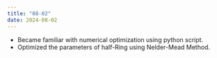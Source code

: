 ```yaml
---
title: "08-02"
date: 2024-08-02
---
```


 - Became familiar with numerical optimization using python script.
 - Optimized the parameters of half-Ring using Nelder-Mead Method.